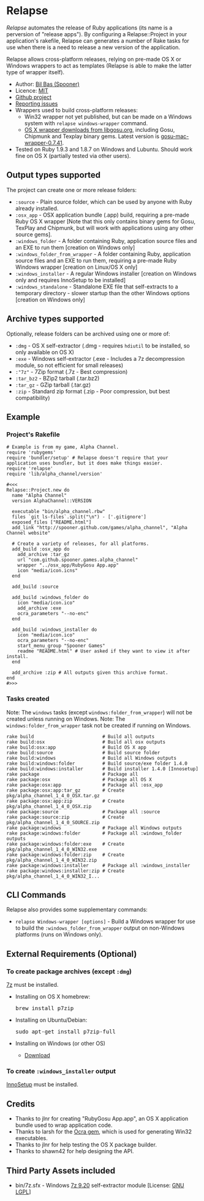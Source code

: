 Relapse
================

_Relapse_ automates the release of Ruby applications (its name is a perversion of "release apps").
By configuring a Relapse::Project in your application's rakefile, Relapse can generates a number of Rake tasks for use
when there is a need to release a new version of the application.

Relapse allows cross-platform releases, relying on pre-made OS X or Windows wrappers to act as templates
(Relapse is able to make the latter type of wrapper itself).

* Author: [Bil Bas (Spooner)](https://github.com/Spooner)
* Licence: [MIT](http://www.opensource.org/licenses/mit-license.php)
* [Github project](https://github.com/Spooner/relapse)
* [Reporting issues](https://github.com/Spooner/relapse/issues)
* Wrappers used to build cross-platform releases:
  - Win32 wrapper not yet published, but can be made on a Windows system with `relapse windows-wrapper` command.
  - [OS X wrapper downloads from libgosu.org](http://www.libgosu.org/downloads/), including Gosu, Chipmunk and Texplay binary gems. Latest version is [gosu-mac-wrapper-0.7.41](http://www.libgosu.org/downloads/gosu-mac-wrapper-0.7.41.tar.gz).
* Tested on Ruby 1.9.3 and 1.8.7 on Windows and Lubuntu. Should work fine on OS X (partially tested via other users).

Output types supported
----------------------

The project can create one or more release folders:

* `:source` - Plain source folder, which can be used by anyone with Ruby already installed.
* `:osx_app` - OSX application bundle (.app) build, requiring a pre-made Ruby OS X wrapper [Note that this only contains binary gems for Gosu, TexPlay and Chipmunk, but will work with applications using any other source gems].
* `:windows_folder` - A folder containing Ruby, application source files and an EXE to run them [creation on Windows only]
* `:windows_folder_from_wrapper` - A folder containing Ruby, application source files and an EXE to run them, requiring a pre-made Ruby Windows wrapper [creation on Linux/OS X only]
* `:windows_installer` - A regular Windows installer [creation on Windows only and requires InnoSetup to be installed]
* `:windows_standalone` - Standalone EXE file that self-extracts to a temporary directory - slower startup than the other Windows options [creation on Windows only]

Archive types supported
-----------------------

Optionally, release folders can be archived using one or more of:

* `:dmg` - OS X self-extractor (.dmg - requires `hdiutil` to be installed, so only available on OS X)
* `:exe` - Windows self-extractor (.exe - Includes a 7z decompression module, so not efficient for small releases)
* `:"7z"` - 7Zip format (.7z - Best compression)
* `:tar_bz2` - BZip2 tarball (.tar.bz2)
* `:tar_gz` - GZip tarball (.tar.gz)
* `:zip` - Standard zip format (.zip - Poor compression, but best compatibility)

Example
-------

### Project's Rakefile

    # Example is from my game, Alpha Channel.
    require 'rubygems'
    require 'bundler/setup' # Relapse doesn't require that your application uses bundler, but it does make things easier.
    require 'relapse'
    require 'lib/alpha_channel/version'

    #<<<
    Relapse::Project.new do
      name "Alpha Channel"
      version AlphaChannel::VERSION

      executable "bin/alpha_channel.rbw"
      files `git ls-files`.split("\n") - ['.gitignore']
      exposed_files ["README.html"]
      add_link "http://spooner.github.com/games/alpha_channel", "Alpha Channel website"

      # Create a variety of releases, for all platforms.
      add_build :osx_app do
        add_archive :tar_gz
        url "com.github.spooner.games.alpha_channel"
        wrapper "../osx_app/RubyGosu App.app"
        icon "media/icon.icns"
      end

      add_build :source

      add_build :windows_folder do
        icon "media/icon.ico"
        add_archive :exe
        ocra_parameters "--no-enc"
      end

      add_build :windows_installer do
        icon "media/icon.ico"
        ocra_parameters "--no-enc"
        start_menu_group "Spooner Games"
        readme "README.html" # User asked if they want to view it after install.
      end

      add_archive :zip # All outputs given this archive format.
    end
    #>>>

### Tasks created

Note: The `windows` tasks (except `windows:folder_from_wrapper`) will not be created unless running on Windows.
Note: The `windows:folder_from_wrapper` task not be created if running on Windows.

    rake build                         # Build all outputs
    rake build:osx                     # Build all osx outputs
    rake build:osx:app                 # Build OS X app
    rake build:source                  # Build source folder
    rake build:windows                 # Build all Windows outputs
    rake build:windows:folder          # Build source/exe folder 1.4.0
    rake build:windows:installer       # Build installer 1.4.0 [Innosetup]
    rake package                       # Package all
    rake package:osx                   # Package all OS X
    rake package:osx:app               # Package all :osx_app
    rake package:osx:app:tar_gz        # Create pkg/alpha_channel_1_4_0_OSX.tar.gz
    rake package:osx:app:zip           # Create pkg/alpha_channel_1_4_0_OSX.zip
    rake package:source                # Package all :source
    rake package:source:zip            # Create pkg/alpha_channel_1_4_0_SOURCE.zip
    rake package:windows               # Package all Windows outputs
    rake package:windows:folder        # Package all :windows_folder outputs
    rake package:windows:folder:exe    # Create pkg/alpha_channel_1_4_0_WIN32.exe
    rake package:windows:folder:zip    # Create pkg/alpha_channel_1_4_0_WIN32.zip
    rake package:windows:installer     # Package all :windows_installer
    rake package:windows:installer:zip # Create pkg/alpha_channel_1_4_0_WIN32_I...

CLI Commands
------------

Relapse also provides some supplementary commands:

* `relapse Windows-wrapper [options]` - Build a Windows wrapper for use to build the `:windows_folder_from_wrapper` output on non-Windows platforms (runs on Windows only).


External Requirements (Optional)
--------------------------------

### To create package archives (except `:dmg`)

[7z](http://www.7-zip.org) must be installed.

  - Installing on OS X homebrew:

    <pre>brew install p7zip</pre>

  - Installing on Ubuntu/Debian:

    <pre>sudo apt-get install p7zip-full</pre>

  - Installing on Windows (or other OS)

    * [Download](http://www.7-zip.org/download.html)

### To create `:windows_installer` output

[InnoSetup](http://www.jrsoftware.org/isdl.php) must be installed.

Credits
-------

* Thanks to jlnr for creating "RubyGosu App.app", an OS X application bundle used to wrap application code.
* Thanks to larsh for the [Ocra gem](http://ocra.rubyforge.org/), which is used for generating Win32 executables.
* Thanks to jlnr for help testing the OS X package builder.
* Thanks to shawn42 for help designing the API.

Third Party Assets included
---------------------------

* bin/7z.sfx - Windows [7z 9.20](http://www.7-zip.org) self-extractor module [License: [GNU LGPL](http://www.7-zip.org/license.txt)]

